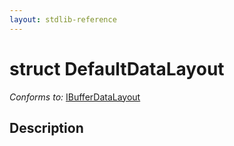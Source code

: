 ```yaml
---
layout: stdlib-reference
---
```


# struct DefaultDataLayout

*Conforms to:* [IBufferDataLayout](../../../interfaces/ibufferdatalayout-017b/index.html)

## Description



